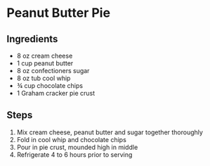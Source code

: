 # Peanut Butter Pie

## Ingredients

- 8 oz cream cheese
- 1 cup peanut butter
- 8 oz confectioners sugar
- 8 oz tub cool whip
- ¾ cup chocolate chips
- 1 Graham cracker pie crust

## Steps

1. Mix cream cheese, peanut butter and sugar together thoroughly
2. Fold in cool whip and chocolate chips
3. Pour in pie crust, mounded high in middle
4. Refrigerate 4 to 6 hours prior to serving
